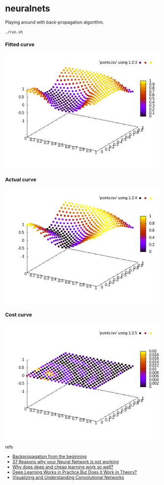 # neuralnets

Playing around with back-propagation algorithm.

`./run.sh`

### Fitted curve
![Fitted curve](./fitted.png)

### Actual curve
![Actual curve](./actual.png)

### Cost curve
![Cost curve](./cost.png)


refs
- [Backpropagation from the beginning](https://medium.com/@erikhallstrm/backpropagation-from-the-beginning-77356edf427d)
- [37 Reasons why your Neural Network is not working](https://blog.slavv.com/37-reasons-why-your-neural-network-is-not-working-4020854bd607)
- [Why does deep and cheap learning work so well?](https://arxiv.org/pdf/1608.08225.pdf)
- [Deep Learning Works in Practice.But Does it Work in Theory?](https://arxiv.org/pdf/1801.10437v1.pdf)
- [Visualizing and Understanding Convolutional Networks](https://arxiv.org/pdf/1311.2901.pdf)
